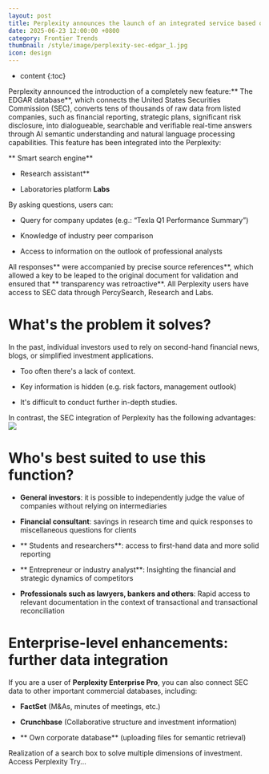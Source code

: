 ```yaml
---
layout: post
title: Perplexity announces the launch of an integrated service based on US SEC/EDGAR data that directly accesss the raw financial data of listed companies
date: 2025-06-23 12:00:00 +0800
category: Frontier Trends
thumbnail: /style/image/perplexity-sec-edgar_1.jpg
icon: design
---
```

* content
{:toc}

Perplexity announced the introduction of a completely new feature:** The EDGAR database**, which connects the United States Securities Commission (SEC), converts tens of thousands of raw data from listed companies, such as financial reporting, strategic plans, significant risk disclosure, into dialogueable, searchable and verifiable real-time answers through AI semantic understanding and natural language processing capabilities.
This feature has been integrated into the Perplexity:

** Smart search engine**

-  Research assistant**

-  Laboratories platform **Labs**

By asking questions, users can:

- Query for company updates (e.g.: “Texla Q1 Performance Summary”)

- Knowledge of industry peer comparison

- Access to information on the outlook of professional analysts

All responses** were accompanied by precise source references**, which allowed a key to be leaped to the original document for validation and ensured that ** transparency was retroactive**.
All Perplexity users have access to SEC data through PercySearch, Research and Labs.

# What's the problem it solves?
In the past, individual investors used to rely on second-hand financial news, blogs, or simplified investment applications.

- Too often there's a lack of context.

- Key information is hidden (e.g. risk factors, management outlook)

- It's difficult to conduct further in-depth studies.

In contrast, the SEC integration of Perplexity has the following advantages:
![](https://assets-v2.circle.so/2lfx8571oydte9c1fsiiwajatfyb)
# Who's best suited to use this function?

- **General investors**: it is possible to independently judge the value of companies without relying on intermediaries

- **Financial consultant**: savings in research time and quick responses to miscellaneous questions for clients

- ** Students and researchers**: access to first-hand data and more solid reporting

- ** Entrepreneur or industry analyst**: Insighting the financial and strategic dynamics of competitors

- **Professionals such as lawyers, bankers and others**: Rapid access to relevant documentation in the context of transactional and transactional reconciliation

#  Enterprise-level enhancements: further data integration
If you are a user of **Perplexity Enterprise Pro**, you can also connect SEC data to other important commercial databases, including:

- **FactSet** (M&As, minutes of meetings, etc.)

- **Crunchbase** (Collaborative structure and investment information)

- ** Own corporate database** (uploading files for semantic retrieval)

Realization of a search box to solve multiple dimensions of investment.
Access Perplexity Try...
